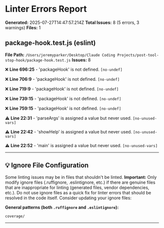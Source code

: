# Linter Errors Report

**Generated:** 2025-07-27T14:47:57.214Z
**Total Issues:** 8 (5 errors, 3 warnings)
**Files:** 1

## package-hook.test.js (eslint)

**File Path:** `/Users/jeremyparker/Desktop/Claude Coding Projects/post-tool-stop-hook/package-hook.test.js`
**Issues:** 8

❌ **Line 696:25** - 'packageHook' is not defined. `[no-undef]`

❌ **Line 706:9** - 'packageHook' is not defined. `[no-undef]`

❌ **Line 719:9** - 'packageHook' is not defined. `[no-undef]`

❌ **Line 739:15** - 'packageHook' is not defined. `[no-undef]`

❌ **Line 759:15** - 'packageHook' is not defined. `[no-undef]`

⚠️ **Line 22:31** - 'parseArgs' is assigned a value but never used. `[no-unused-vars]`

⚠️ **Line 22:42** - 'showHelp' is assigned a value but never used. `[no-unused-vars]`

⚠️ **Line 22:52** - 'main' is assigned a value but never used. `[no-unused-vars]`

---

## 💡 Ignore File Configuration

Some linting issues may be in files that shouldn't be linted. **Important:** Only modify ignore files (.ruffignore, .eslintignore, etc.) if there are genuine files that are inappropriate for linting (generated files, vendor dependencies, etc.). Do not use ignore files as a quick fix for linter errors that should be resolved in the code itself. Consider updating your ignore files:

**General patterns (both `.ruffignore` and `.eslintignore`):**
```
coverage/
```

---

